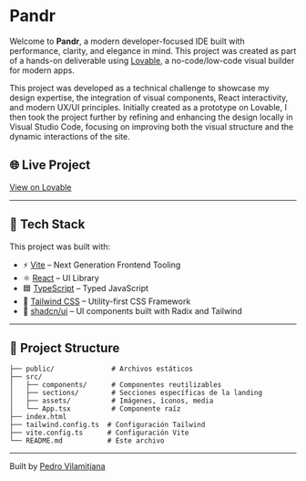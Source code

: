 # Pandr

Welcome to **Pandr**, a modern developer-focused IDE built with performance, clarity, and elegance in mind. This project was created as part of a hands-on deliverable using [Lovable](https://lovable.dev), a no-code/low-code visual builder for modern apps.

This project was developed as a technical challenge to showcase my design expertise, the integration of visual components, React interactivity, and modern UX/UI principles. Initially created as a prototype on Lovable, I then took the project further by refining and enhancing the design locally in Visual Studio Code, focusing on improving both the visual structure and the dynamic interactions of the site.

## 🌐 Live Project

[View on Lovable](https://lovable.dev/projects/83c02841-762d-4aaf-b18a-98b79d6752a5)

---

## 🚀 Tech Stack

This project was built with:

- ⚡️ [Vite](https://vitejs.dev/) – Next Generation Frontend Tooling
- ⚛️ [React](https://react.dev/) – UI Library
- 🟦 [TypeScript](https://www.typescriptlang.org/) – Typed JavaScript
- 🎨 [Tailwind CSS](https://tailwindcss.com/) – Utility-first CSS Framework
- 🧩 [shadcn/ui](https://ui.shadcn.com/) – UI components built with Radix and Tailwind

---

## 📁 Project Structure

```
├── public/              # Archivos estáticos
├── src/
│   ├── components/      # Componentes reutilizables
│   ├── sections/        # Secciones específicas de la landing
│   ├── assets/          # Imágenes, íconos, media
│   └── App.tsx          # Componente raíz
├── index.html
├── tailwind.config.ts  # Configuración Tailwind
├── vite.config.ts      # Configuración Vite
└── README.md           # Este archivo
```

---

Built by [Pedro Vilamitjana](https://github.com/peter-vilamitjana)

